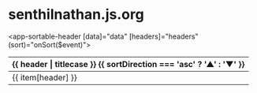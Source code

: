 # senthilnathan.js.org

<app-sortable-header [data]="data" [headers]="headers" (sort)="onSort($event)">
  <table>
    <thead>
      <tr>
        <th *ngFor="let header of headers" [sortable]="header" (sort)="onSort($event)">
          {{ header | titlecase }}
          <span *ngIf="sortColumn === header">
            {{ sortDirection === 'asc' ? '▲' : '▼' }}
          </span>
        </th>
      </tr>
    </thead>
    <tbody>
      <tr *ngFor="let item of sortedData">
        <td *ngFor="let header of headers">
          {{ item[header] }}
        </td>
      </tr>
    </tbody>
  </table>
</app-sortable-header>
